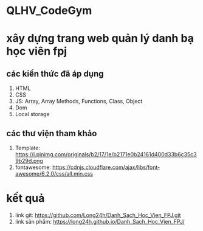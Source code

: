 # QLHV_CodeGym
# xây dựng trang web quản lý danh bạ học viên fpj

## các kiến thức đã áp dụng
1. HTML
2. CSS
3. JS: Array, Array Methods, Functions, Class, Object
4. Dom
5. Local storage

## các thư viện tham khảo
1. Template: https://i.pinimg.com/originals/b2/17/1e/b2171e0b24161d400d33b6c35c39b29d.png
2. fontawesome:  https://cdnjs.cloudflare.com/ajax/libs/font-awesome/6.2.0/css/all.min.css

# kết quả
1. link git: https://github.com/Long24h/Danh_Sach_Hoc_Vien_FPJ.git
2. link sản phẩm: https://long24h.github.io/Danh_Sach_Hoc_Vien_FPJ/
